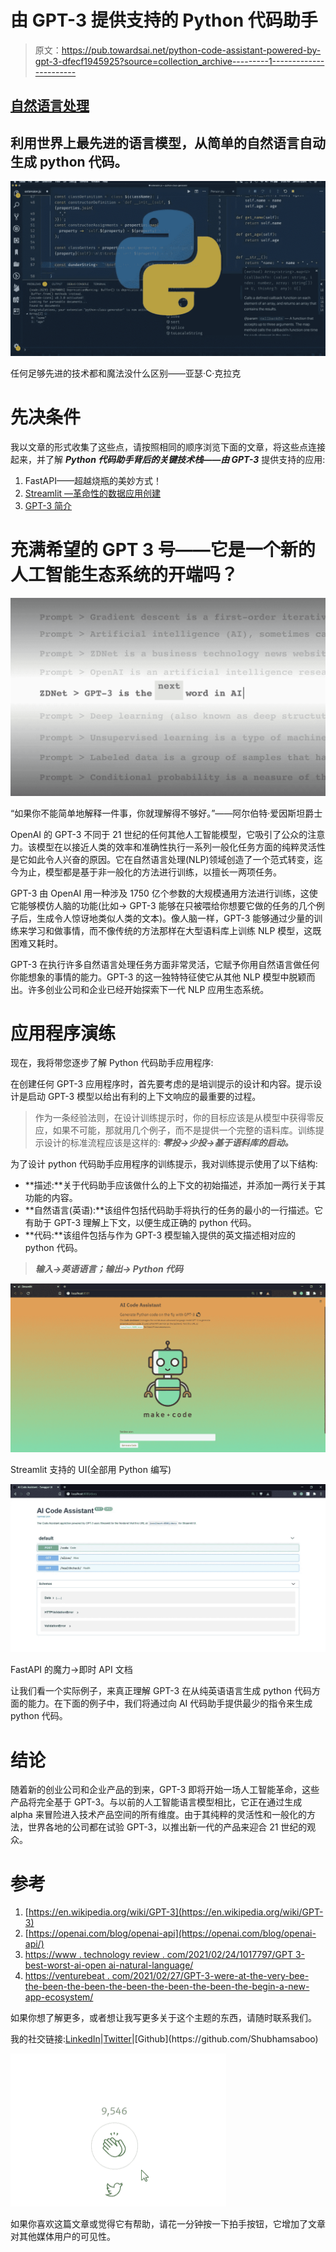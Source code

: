 # 由 GPT-3 提供支持的 Python 代码助手

> 原文：<https://pub.towardsai.net/python-code-assistant-powered-by-gpt-3-dfecf1945925?source=collection_archive---------1----------------------->

## [自然语言处理](https://towardsai.net/p/category/nlp)

## 利用世界上最先进的语言模型，从简单的自然语言自动生成 python 代码。

![](img/772675e73cc6cda163ee93c2ea08634d.png)

任何足够先进的技术都和魔法没什么区别——亚瑟·C·克拉克

# 先决条件

我以文章的形式收集了这些点，请按照相同的顺序浏览下面的文章，将这些点连接起来，并了解 ***Python 代码助手背后的关键技术栈——由 GPT-3*** 提供支持的应用:

1.  FastAPI——超越烧瓶的美妙方式！
2.  [Streamlit —革命性的数据应用创建](https://medium.com/towards-artificial-intelligence/streamlit-revolutionizing-data-app-creation-e269177d9112)
3.  [GPT-3 简介](/email-assistant-powered-by-gpt-3-ba39dfe999d3)

# 充满希望的 GPT 3 号——它是一个新的人工智能生态系统的开端吗？

![](img/1d7a35ab78dee4b96d26300cae5be55b.png)

“如果你不能简单地解释一件事，你就理解得不够好。”——阿尔伯特·爱因斯坦爵士

OpenAI 的 GPT-3 不同于 21 世纪的任何其他人工智能模型，它吸引了公众的注意力。该模型在以接近人类的效率和准确性执行一系列一般化任务方面的纯粹灵活性是它如此令人兴奋的原因。它在自然语言处理(NLP)领域创造了一个范式转变，迄今为止，模型都是基于非一般化的方法进行训练，以擅长一两项任务。

GPT-3 由 OpenAI 用一种涉及 1750 亿个参数的大规模通用方法进行训练，这使它能够模仿人脑的功能(比如→ GPT-3 能够在只被喂给你想要它做的任务的几个例子后，生成令人惊讶地类似人类的文本)。像人脑一样，GPT-3 能够通过少量的训练来学习和做事情，而不像传统的方法那样在大型语料库上训练 NLP 模型，这既困难又耗时。

GPT-3 在执行许多自然语言处理任务方面非常灵活，它赋予你用自然语言做任何你能想象的事情的能力。GPT-3 的这一独特特征使它从其他 NLP 模型中脱颖而出。许多创业公司和企业已经开始探索下一代 NLP 应用生态系统。

# 应用程序演练

现在，我将带您逐步了解 Python 代码助手应用程序:

在创建任何 GPT-3 应用程序时，首先要考虑的是培训提示的设计和内容。提示设计是启动 GPT-3 模型以给出有利的上下文响应的最重要的过程。

> 作为一条经验法则，在设计训练提示时，你的目标应该是从模型中获得零反应，如果不可能，那就用几个例子，而不是提供一个完整的语料库。训练提示设计的标准流程应该是这样的: ***零投→少投→基于语料库的启动。***

为了设计 python 代码助手应用程序的训练提示，我对训练提示使用了以下结构:

*   **描述:**关于代码助手应该做什么的上下文的初始描述，并添加一两行关于其功能的内容。
*   **自然语言(英语):**该组件包括代码助手将执行的任务的最小的一行描述。它有助于 GPT-3 理解上下文，以便生成正确的 python 代码。
*   **代码:**该组件包括与作为 GPT-3 模型输入提供的英文描述相对应的 python 代码。

> ***输入→英语语言；输出→ Python 代码***

![](img/e90cafded853d84d87f77e2a0060364c.png)

Streamlit 支持的 UI(全部用 Python 编写)

![](img/65f5031185632c3a8ae63a2daef0f181.png)

FastAPI 的魔力→即时 API 文档

让我们看一个实际例子，来真正理解 GPT-3 在从纯英语语言生成 python 代码方面的能力。在下面的例子中，我们将通过向 AI 代码助手提供最少的指令来生成 python 代码。

# 结论

随着新的创业公司和企业产品的到来，GPT-3 即将开始一场人工智能革命，这些产品将完全基于 GPT-3。与以前的人工智能语言模型相比，它正在通过生成 alpha 来冒险进入技术产品空间的所有维度。由于其纯粹的灵活性和一般化的方法，世界各地的公司都在试验 GPT-3，以推出新一代的产品来迎合 21 世纪的观众。

# 参考

1.  [https://en.wikipedia.org/wiki/GPT-3](https://en.wikipedia.org/wiki/GPT-3)
2.  [https://openai.com/blog/openai-api](https://openai.com/blog/openai-api/)
3.  [https://www . technology review . com/2021/02/24/1017797/GPT 3-best-worst-ai-open ai-natural-language/](https://www.technologyreview.com/2021/02/24/1017797/gpt3-best-worst-ai-openai-natural-language/)
4.  [https://venturebeat . com/2021/02/27/GPT-3-were-at-the-very-bee-the-been-the-been-the-been-the-been-the-been-the-begin-a-new-app-ecosystem/](https://venturebeat.com/2021/02/27/gpt-3-were-at-the-very-beginning-of-a-new-app-ecosystem/)

如果你想了解更多，或者想让我写更多关于这个主题的东西，请随时联系我们。

我的社交链接:[LinkedIn](https://www.linkedin.com/in/shubhamsaboo/)|[Twitter](https://twitter.com/Saboo_Shubham_)|[Github](https://github.com/Shubhamsaboo)

![](img/4d7e70377b36fa37e6a86eb8cde23fd3.png)

如果你喜欢这篇文章或觉得它有帮助，请花一分钟按一下拍手按钮，它增加了文章对其他媒体用户的可见性。